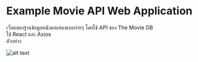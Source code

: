 # Example Movie API Web Application <br>
เว็บแสดงฐานข้อมูลหนังมาแสดงแบบง่ายๆ โดยใช้ API ของ The Movie DB <br>
ใช้ React และ Axios <br>
ตัวอย่าง

![alt text](https://imgur.com/Kl6iTdT.jpg)
